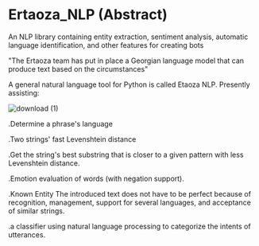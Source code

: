 # Ertaoza_NLP (Abstract)
  
 An NLP library containing entity extraction, sentiment analysis, automatic language identification, and other features for creating bots
 
 "The Ertaoza team has put in place a Georgian language model that can produce text based on the circumstances"
 
 A general natural language tool for Python is called Etaoza NLP. Presently assisting:
 
 ![download (1)](https://user-images.githubusercontent.com/80602473/222292080-714b3e74-f9c0-48a0-9704-ffd8efac6ba0.png)

 
.Determine a phrase's language

.Two strings' fast Levenshtein distance

.Get the string's best substring that is closer to a given pattern with less Levenshtein distance.


.Emotion evaluation of words (with negation support).

.Known Entity The introduced text does not have to be perfect because of recognition, management, support for several languages, and acceptance of similar strings.

.a classifier using natural language processing to categorize the intents of utterances.
